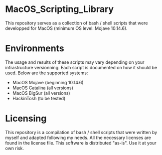 # MacOS_Scripting_Library
This repository serves as a collection of bash / shell scripts that were developped for MacOS (minimum OS level: Mojave 10.14.6).


# Environments
The usage and results of these scripts may vary depending on your infrastructure versionning.
Each script is documented on how it should be used.
Below are the supported systems:
- MacOS Mojave (beginning 10.14.6)
- MacOS Catalina (all versions)
- MacOS BigSur (all versions)
- HackinTosh (to be tested)


# Licensing
This repository is a compilation of bash / shell scripts that were written by myself and adapted following my needs.
All the necessary licenses are found in the license file. This software is distributed "as-is". Use it at your own risk.
